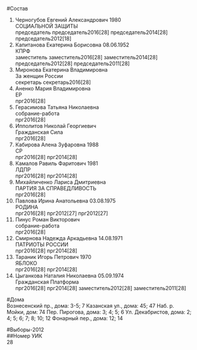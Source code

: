 #Состав  
1. Черногубов Евгений Александрович 1980  
    СОЦИАЛЬНОЙ ЗАЩИТЫ  
    председатель председатель2016[28] председатель2014[28] председатель2012[18]  
2. Капитанова Екатерина Борисовна 08.06.1952  
    КПРФ  
    заместитель заместитель2016[28] заместитель2014[28] председатель2012[28] председатель2011[28]  
3. Миронова Екатерина Владимировна  
    За женщин России  
    секретарь секретарь2016[28]  
4. Аненко Мария Владимировна  
    ЕР  
    прг2016[28]  
5. Герасимова Татьяна Николаевна  
    собрание-работа  
    прг2016[28]  
6. Ипполитов Николай Георгиевич  
    Гражданская Сила  
    прг2016[28]  
7. Кабирова Алена Зуфаровна 1988  
    СР  
    прг2016[28] прг2014[28]  
8. Камалов Равиль Фаритович 1981  
    ЛДПР  
    прг2016[28] прг2014[28]  
9. Михайличенко Лариса Дмитриевна  
    ПАРТИЯ ЗА СПРАВЕДЛИВОСТЬ  
    прг2016[28]  
10. Павлова Ирина Анатольевна 03.08.1975  
    РОДИНА  
    прг2016[28] прг2012[27] прг2012[27]  
11. Пинус Роман Викторович  
    собрание-работа  
    прг2016[28]  
12. Смирнова Надежда Аркадьевна 14.08.1971  
    ПАТРИОТЫ РОССИИ  
    прг2016[28] прг2014[28]  
13. Тараник Игорь Петрович 1970  
    ЯБЛОКО  
    прг2016[28] прг2014[28]  
14. Цыганкова Наталия Николаевна 05.09.1974  
    Гражданская Платформа  
    прг2016[28] прг2014[28] заместитель2012[28] заместитель2011[28]  
  
#Дома  
Вознесенский пр., дома: 3-5; 7 Казанская ул., дома: 45; 47 Наб. р. Мойки, дом: 74 Пер. Пирогова, дома: 3; 4; 5; 6 Ул. Декабристов, дома: 2; 4; 5; 6; 7; 8; 10; 12 Фонарный пер., дома: 12; 14  
  
#Выборы-2012  
##Номер УИК  
28  
